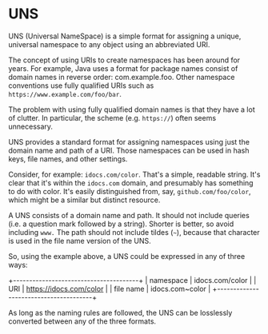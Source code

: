 # UNS

UNS (Universal NameSpace) is a simple format for assigning a unique, universal
namespace to any object using an abbreviated URI.

The concept of using URIs to create namespaces has been around for years. For
example, Java uses a format for package names consist of domain names in
reverse order: com.example.foo. Other namespace conventions use fully qualified
URIs such as `https://www.example.com/foo/bar`.

The problem with using fully qualified domain names is that they have a lot of
clutter. In particular, the scheme (e.g. `https://`) often seems unnecessary.

UNS provides a standard format for assigning namespaces using just the domain
name and path of a URI. Those namespaces can be used in hash keys, file names,
and other settings.

Consider, for example: `idocs.com/color`. That's a simple, readable string.
It's clear that it's within the `idocs.com` domain, and presumably has
something to do with color. It's easily distinguished from, say,
`github.com/foo/color`, which might be a similar but distinct resource.

A UNS consists of a domain name and path. It should not include queries (i.e.
a question mark followed by a string). Shorter is better, so avoid including
`www.` The path should not include tildes (`~`), because that character is used
in the file name version of the UNS.

So, using the example above, a UNS could be expressed in any of three ways:

+---------------------------------------+
| namespace  | idocs.com/color          |
| URI        | https://idocs.com/color  |
| file name  | idocs.com~color          |
+---------------------------------------+

As long as the naming rules are followed, the UNS can be losslessly converted
between any of the three formats.